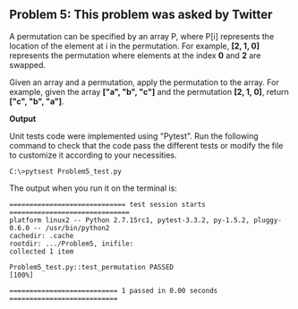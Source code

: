 ## Problem 5: This problem was asked by Twitter

A permutation can be specified by an array P, where P[i] represents the location of the element at i in the permutation.
For example, **[2, 1, 0]** represents the permutation where elements at the index **0** and **2** are swapped.

Given an array and a permutation, apply the permutation to the array. For example, given the array **["a", "b", "c"]** and 
the permutation **[2, 1, 0]**, return **["c", "b", "a"]**.

**Output**

Unit tests code were implemented using "Pytest". Run the following command to check that the code pass the different tests or modify the file to customize it according to your necessities.

```
C:\>pytsest Problem5_test.py

```
The output when  you run it on the terminal is:
```
============================= test session starts ==============================
platform linux2 -- Python 2.7.15rc1, pytest-3.3.2, py-1.5.2, pluggy-0.6.0 -- /usr/bin/python2
cachedir: .cache
rootdir: .../Problem5, inifile:
collected 1 item                                                               

Problem5_test.py::test_permutation PASSED                                [100%]

=========================== 1 passed in 0.00 seconds ===========================
```
